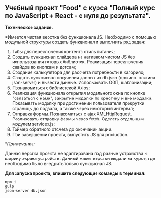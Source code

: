 ## ﻿Учебный проект "Food" c курса "Полный курс по JavaScript + React - с нуля до результата".

**Техническое задание.**

*Имеется чистая верстка без функционала JS. Необходимо c помощью модульной структуры создать функционал и выполнить ряд задач:

1. Табы для переключения контента стиль питания;
2. Создать функционал слайдера на нативном чистом JS без использования готовых библиотек. Реализация переключения слайдов по кнопкам и дотсам;
3. Создание калькулятора для рассчета потребности в калориях;
4. Создать функционал получения данных из db.json (при исп. плагина json-server) и вывести данные. Использовать ООП, шаблонизации;
5. Познакомиться с библиотекой Axios;
6. Реализация функционала открытия модального окна по кнопке "связаться с нами", закрытие модалки по крестику и вне модалки. Показывать модалку при достижении пользователя прокрутки страницы до подвала, а также через некоторый интервал;
7. Отправка формы. Познакомиться с ajax XMLHttpRequest. Реализовать отправку формы через fetch. Сделать отдельным модулем services.js;
8. Таймер обратного отсчета до окончании акции.
9. При завершении проекта, выпустить JS для production.

**Примечание:*

Данная верстка проекта не адаптирована под разные устройства и ширину экрана устройств. Данный макет верстки выдали на курсе, где необходимо было внедрить только функционал JS.

**Для запуска проекта, впишите следующие команды в терминал:**
```
npm i
gulp
json-server db.json
```
